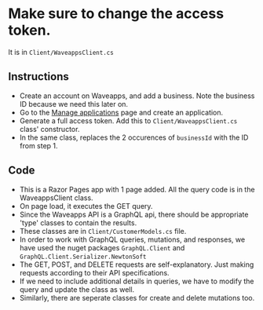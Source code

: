 # Make sure to change the access token.
It is in `Client/WaveappsClient.cs`

## Instructions
- Create an account on Waveapps, and add a business. Note the business ID because we need this later on.
- Go to the [Manage applications](https://developer.waveapps.com/hc/en-us/articles/360019762711-Manage-Applications) page and create an application.
- Generate a full access token. Add this to `Client/WaveappsClient.cs` class' constructor.
- In the same class, replaces the 2 occurences of `businessId` with the ID from step 1.

## Code
- This is a Razor Pages app with 1 page added. All the query code is in the WaveappsClient class.
- On page load, it executes the GET query.
- Since the Waveapps API is a GraphQL api, there should be appropriate 'type' classes to contain the results.
- These classes are in `Client/CustomerModels.cs` file.
- In order to work with GraphQL queries, mutations, and responses, we have used the nuget packages `GraphQL.Client` and `GraphQL.Client.Serializer.NewtonSoft`
- The GET, POST, and DELETE requests are self-explanatory. Just making requests according to their API specifications.
- If we need to include additional details in queries, we have to modify the query and update the class as well.
- Similarly, there are seperate classes for create and delete mutations too.

